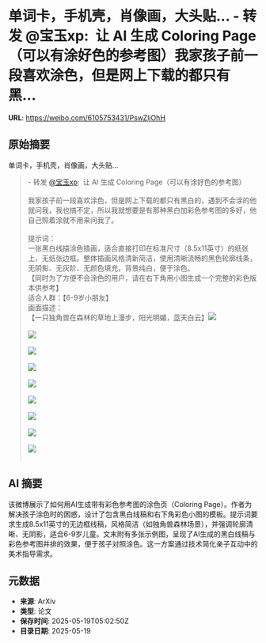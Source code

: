 # 单词卡，手机壳，肖像画，大头贴... - 转发 @宝玉xp:&ensp;让 AI 生成 Coloring Page（可以有涂好色的参考图）我家孩子前一段喜欢涂色，但是网上下载的都只有黑...

**URL**: https://weibo.com/6105753431/PswZljOhH

## 原始摘要

单词卡，手机壳，肖像画，大头贴...<br><blockquote> - 转发 <a href="https://weibo.com/1727858283" target="_blank">@宝玉xp</a>: 让 AI 生成 Coloring Page（可以有涂好色的参考图）<br><br>我家孩子前一段喜欢涂色，但是网上下载的都只有黑白的，遇到不会涂的他就问我，我也搞不定，所以我就想要是有那种黑白加彩色参考图的多好，他自己照着涂就不用来问我了。<br><br>提示词：<br>一张黑白线描涂色插画，适合直接打印在标准尺寸（8.5x11英寸）的纸张上，无纸张边框。整体插画风格清新简洁，使用清晰流畅的黑色轮廓线条，无阴影、无灰阶、无颜色填充，背景纯白，便于涂色。<br>【同时为了方便不会涂色的用户，请在右下角用小图生成一个完整的彩色版本供参考】<br>适合人群：【6-9岁小朋友】<br>画面描述：<br>【一只独角兽在森林的草地上漫步，阳光明媚，蓝天白云】<img style="" src="https://tvax3.sinaimg.cn/large/66fd066bgy1i15ditgzlkj20sg16o7wh.jpg" referrerpolicy="no-referrer"><br><br><img style="" src="https://tvax3.sinaimg.cn/large/66fd066bgy1i15ditfuhnj20sg16oe81.jpg" referrerpolicy="no-referrer"><br><br><img style="" src="https://tvax3.sinaimg.cn/large/66fd066bgy1i15ditg0u8j20sg16o7wh.jpg" referrerpolicy="no-referrer"><br><br><img style="" src="https://tvax2.sinaimg.cn/large/66fd066bgy1i15dita17ij20sg16o7wh.jpg" referrerpolicy="no-referrer"><br><br><img style="" src="https://tvax4.sinaimg.cn/large/66fd066bgy1i15diti82tj20sg16oe81.jpg" referrerpolicy="no-referrer"><br><br><img style="" src="https://tvax2.sinaimg.cn/large/66fd066bgy1i15ditjbtfj20sg16ohdt.jpg" referrerpolicy="no-referrer"><br><br><img style="" src="https://tvax1.sinaimg.cn/large/66fd066bgy1i15ditwizej20sg16onpd.jpg" referrerpolicy="no-referrer"><br><br><img style="" src="https://tvax3.sinaimg.cn/large/66fd066bgy1i15dnqv1k1j20sg16o1kc.jpg" referrerpolicy="no-referrer"><br><br><img style="" src="https://tvax3.sinaimg.cn/large/66fd066bgy1i15ij2dqs6j20sg16otn7.jpg" referrerpolicy="no-referrer"><br><br></blockquote>

## AI 摘要

该微博展示了如何用AI生成带有彩色参考图的涂色页（Coloring Page）。作者为解决孩子涂色时的困惑，设计了包含黑白线稿和右下角彩色小图的模板。提示词要求生成8.5x11英寸的无边框线稿，风格简洁（如独角兽森林场景），并强调轮廓清晰、无阴影，适合6-9岁儿童。文末附有多张示例图，呈现了AI生成的黑白线稿与彩色参考图并排的效果，便于孩子对照涂色。这一方案通过技术简化亲子互动中的美术指导需求。

## 元数据

- **来源**: ArXiv
- **类型**: 论文
- **保存时间**: 2025-05-19T05:02:50Z
- **目录日期**: 2025-05-19
